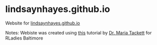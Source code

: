 # lindsaynhayes.github.io
Website for [lindsaynhayes.github.io](https://lindsaynhayes.github.io)

Notes: 
Webiste was created using [this](https://www.youtube.com/watch?v=RYf5HqU1pI4) tutorial by [Dr. Maria Tackett](https://maria-tackett.netlify.app) for RLadies Baltimore


